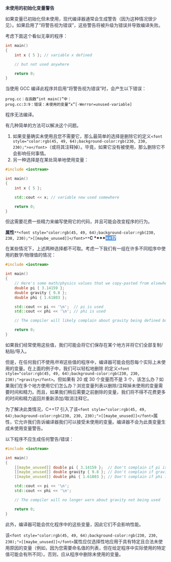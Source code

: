 **<font style="color:rgb(45, 49, 64);">未使用的初始化变量警告</font>**

<font style="color:rgb(45, 49, 64);">如果变量已初始化但未使用，现代编译器通常会生成警告（因为这种情况很少见）。如果启用了“将警告视为错误”，这些警告将被升级为错误并导致编译失败。</font>

<font style="color:rgb(45, 49, 64);">考虑下面这个看似无辜的程序：</font>

```cpp
int main()
{
    int x { 5 }; // variable x defined

    // but not used anywhere

    return 0;
}
```

<font style="color:rgb(45, 49, 64);">当使用 GCC 编译此程序并启用“将警告视为错误”时，会产生以下错误：</font>

```plain
prog.cc：在函数“int main()”中：
prog.cc:3:9：错误：未使用的变量“x”[-Werror=unused-variable]
```

<font style="color:rgb(45, 49, 64);">程序无法编译。</font>

<font style="color:rgb(45, 49, 64);">有几种简单的方法可以解决这个问题。</font>

1. <font style="color:rgb(45, 49, 64);">如果变量确实未使用且您不需要它，那么最简单的选择是删除它的定义</font>`<font style="color:rgb(45, 49, 64);background-color:rgb(230, 230, 230);">x</font>`<font style="color:rgb(45, 49, 64);">（或将其注释掉）。毕竟，如果它没有被使用，那么删除它不会影响任何事情。</font>
2. <font style="color:rgb(45, 49, 64);">另一种选择是在某处简单地使用变量：</font>

```cpp
#include <iostream>

int main()
{
    int x { 5 };

    std::cout << x; // variable now used somewhere

    return 0;
}
```

<font style="color:rgb(45, 49, 64);">但这需要花费一些精力来编写使用它的代码，并且可能会改变程序的行为。</font>

**<font style="color:rgb(45, 49, 64);">属性</font>**`**<font style="color:rgb(45, 49, 64);background-color:rgb(230, 230, 230);">[[maybe_unused]]</font>**`**<font style="color:rgb(45, 49, 64);">C </font>****<font style="color:rgb(255, 255, 255);background-color:rgb(106, 163, 231);">++17</font>**

<font style="color:rgb(45, 49, 64);">在某些情况下，上述两种选择都不可取。考虑一下我们有一组在许多不同程序中使用的数学/物理值的情况：</font>

```cpp
#include <iostream>

int main()
{
    // Here's some math/physics values that we copy-pasted from elsewhere
    double pi { 3.14159 };
    double gravity { 9.8 };
    double phi { 1.61803 };

    std::cout << pi << '\n';  // pi is used
    std::cout << phi << '\n'; // phi is used

    // The compiler will likely complain about gravity being defined but unused

    return 0;
}
```

<font style="color:rgb(45, 49, 64);">如果我们经常使用这些值，我们可能会将它们保存在某个地方并将它们全部复制/粘贴/导入。</font>

<font style="color:rgb(45, 49, 64);">但是，在任何我们不使用</font>_<font style="color:rgb(45, 49, 64);">所有</font>_<font style="color:rgb(45, 49, 64);">这些值的程序中，编译器可能会抱怨每个实际上未使用的变量。在上面的例子中，我们可以轻松地删除 的定义</font>`<font style="color:rgb(45, 49, 64);background-color:rgb(230, 230, 230);">gravity</font>`<font style="color:rgb(45, 49, 64);">。但如果有 20 或 30 个变量而不是 3 个，该怎么办？如果我们在多个地方使用它们怎么办？浏览变量列表以删除/注释掉未使用的变量需要时间和精力。而且，如果我们稍后需要之前删除的变量，我们将不得不花费更多的时间和精力返回并重新添加/取消注释它。</font>

<font style="color:rgb(45, 49, 64);">为了解决此类情况，C++17 引入了该</font>`<font style="color:rgb(45, 49, 64);background-color:rgb(230, 230, 230);">[[maybe_unused]]</font>`<font style="color:rgb(45, 49, 64);">属性，它允许我们告诉编译器我们可以接受未使用的变量。编译器不会为此类变量生成未使用变量警告。</font>

<font style="color:rgb(45, 49, 64);">以下程序不应生成任何警告/错误：</font>

```cpp
#include <iostream>

int main()
{
    [[maybe_unused]] double pi { 3.14159 };  // Don't complain if pi is unused
    [[maybe_unused]] double gravity { 9.8 }; // Don't complain if gravity is unused
    [[maybe_unused]] double phi { 1.61803 }; // Don't complain if phi is unused

    std::cout << pi << '\n';
    std::cout << phi << '\n';

    // The compiler will no longer warn about gravity not being used

    return 0;
}
```

<font style="color:rgb(45, 49, 64);">此外，编译器可能会优化程序中的这些变量，因此它们不会影响性能。</font>

<font style="color:rgb(45, 49, 64);">该</font>`<font style="color:rgb(45, 49, 64);background-color:rgb(230, 230, 230);">[[maybe_unused]]</font>`<font style="color:rgb(45, 49, 64);">属性应仅选择性地应用于具有特定且合法未使用原因的变量（例如，因为您需要命名值的列表，但在给定程序中实际使用的特定值可能会有所不同）。否则，应从程序中删除未使用的变量。</font>

